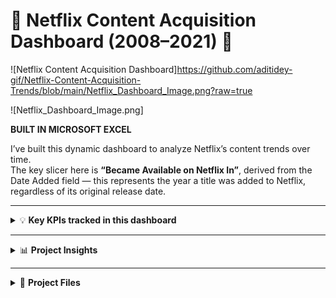 # 🚀 Netflix Content Acquisition Dashboard (2008–2021) 🚀  

![Netflix Content Acquisition Dashboard]https://github.com/aditidey-gif/Netflix-Content-Acquisition-Trends/blob/main/Netflix_Dashboard_Image.png?raw=true

![Netflix_Dashboard_Image.png]

**BUILT IN MICROSOFT EXCEL**  

I’ve built this dynamic dashboard to analyze Netflix’s content trends over time.  
The key slicer here is **“Became Available on Netflix In”**, derived from the Date Added field — this represents the year a title was added to Netflix, regardless of its original release date.  

---

<details>
<summary>💡 <strong>Key KPIs tracked in this dashboard</strong></summary>

- ✅ **Total Contents** – Distinct count of unique titles added to Netflix  
- ✅ **Total Movies** – Number of movies in the total content library  
- ✅ **Average Movie Duration** – Average length (in minutes) of movies  
- ✅ **Total TV Shows** – Number of TV shows in the total content library  
- ✅ **Average TV Show Seasons** – Average number of seasons per TV show  
- ✅ **Dominant Genre** – Most frequent genre in Netflix acquisitions for the selected year  

</details>

---

<details>
<summary>📊 <strong>Project Insights</strong></summary>

### 📊 Top Content Source Countries: Movies vs TV Shows  
- 📌 **United States Dominates**: Largest contributor of content to Netflix  
- 📌 **Movies > TV Shows for Most Countries**: Especially India, Japan, France  
- 📌 **United Kingdom is More Balanced**  
- 📌 **Minimal Contributions from Some Countries**: e.g. Pakistan, South Korea  
- 📌 **Diverse Global Sources Beyond the U.S.**  

### 📊 Netflix Age Rating Distribution: Movies vs TV Shows  
- 📌 **TV-MA Dominates Netflix's Library**  
- 📌 **TV-14 and TV-PG Follow**  
- 📌 **Minimal G-rated Content**  
- 📌 **Movies Generally Have Higher Mature Ratings**  
- 📌 **Strategic Content Focus on Mature Audiences**  

### 📊 Yearly Growth of Netflix Library: Movies vs TV Shows  
- 📌 **Sharp Growth Since 2016**  
- 📌 **2018–2019 Peak Period**  
- 📌 **Movies Outpace TV Shows**  
- 📌 **Slowdown After 2019**  

### 📊 Trend of Unique Directors Acquired by Netflix (2008–2021)  
- 📌 **Minimal Growth Until 2014**  
- 📌 **Major Expansion After 2015**  
- 📌 **Peak in 2019**  
- 📌 **Decline Post-2019**  

### 📊 Diversity of Genres in Netflix Acquisitions (2008–2021)  
- 📌 **Slow Start in Genre Diversity (2008–2013)**  
- 📌 **Major Expansion After 2014**  
- 📌 **Plateau at Maximum Diversity (2016 onward)**  
- 📌 **Strategic Global Appeal**  
- 📌 **Content Mix Strategy: Stronger emphasis on movies**  

</details>

---

<details>
<summary>📁 <strong>Project Files</strong></summary>

- **netflix_raw.csv**: The original raw dataset (from Kaggle)  
- **Netflix Dashboard.xlsx**:  
   - Cleaned Dataset  
   - Core Pivot Tables  
   - The Interactive Dashboard  
   - Supporting Data Table  

</details>
